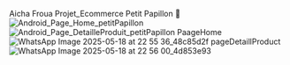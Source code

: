 Aicha Froua Projet_Ecommerce
Petit Papillon 🦋
![Android_Page_Home_petitPapillon](https://github.com/user-attachments/assets/5dad60a7-a2f8-4fef-bc91-c5e4c4ded038)
![Android_Page_DetailleProduit_petitPapillon](https://github.com/user-attachments/assets/6b39b506-a121-4fbe-8efc-367884456973)
PaageHome
![WhatsApp Image 2025-05-18 at 22 55 36_48c85d2f](https://github.com/user-attachments/assets/5ced84b0-b3ef-43cd-83b3-c47894e140f7)
pageDetaillProduct
![WhatsApp Image 2025-05-18 at 22 56 00_4d853e93](https://github.com/user-attachments/assets/cf4f2c73-7090-4feb-b1f2-8647813a3e41)
